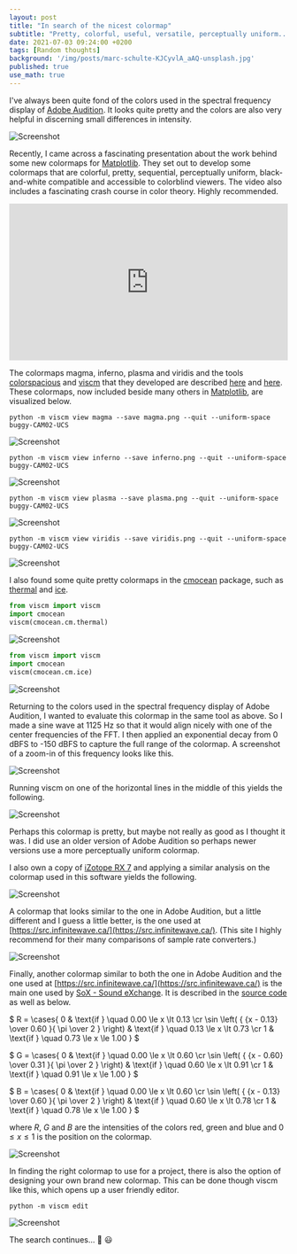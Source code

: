 ```yaml
---
layout: post
title: "In search of the nicest colormap"
subtitle: "Pretty, colorful, useful, versatile, perceptually uniform..."
date: 2021-07-03 09:24:00 +0200
tags: [Random thoughts]
background: '/img/posts/marc-schulte-KJCyvlA_aAQ-unsplash.jpg'
published: true
use_math: true
---
```


<!-- https://unsplash.com/photos/KJCyvlA_aAQ -->
<!-- https://unsplash.com/photos/mz471WAXhCU -->

I've always been quite fond of the colors used in the spectral frequency display of [Adobe Audition](https://www.adobe.com/se/products/audition.html). It looks quite pretty and the colors are also very helpful in discerning small differences in intensity. 

<img class="img-fluid" src="/img/posts/audition.jpg" alt="Screenshot">

Recently, I came across a fascinating presentation about the work behind some new colormaps for [Matplotlib](https://matplotlib.org/). They set out to develop some colormaps that are colorful, pretty, sequential, perceptually uniform, black-and-white compatible and accessible to colorblind viewers. The video also includes a fascinating crash course in color theory. Highly recommended.

<!-- https://www.w3schools.com/howto/howto_css_responsive_iframes.asp -->
<div style="position:relative;overflow:hidden;width:100%;padding-top:56.25%;">
<iframe style="position:absolute;top:0;left:0;bottom:0;right:0;width:100%;height:100%;" src="https://www.youtube.com/embed/xAoljeRJ3lU" title="YouTube video player" frameborder="0" allow="accelerometer; autoplay; clipboard-write; encrypted-media; gyroscope; picture-in-picture" allowfullscreen></iframe>
</div>

The colormaps magma, inferno, plasma and viridis and the tools [colorspacious](https://pypi.org/project/colorspacious/) and [viscm](https://pypi.org/project/viscm/) that they developed are described [here](https://bids.github.io/colormap/) and [here](https://github.com/bids/colormap). These colormaps, now included beside many others in [Matplotlib](https://matplotlib.org/stable/tutorials/colors/colormaps.html), are visualized below.

```
python -m viscm view magma --save magma.png --quit --uniform-space buggy-CAM02-UCS
```
<img class="img-fluid" src="/img/posts/magma.png" alt="Screenshot">

```
python -m viscm view inferno --save inferno.png --quit --uniform-space buggy-CAM02-UCS
```
<img class="img-fluid" src="/img/posts/inferno.png" alt="Screenshot">

```
python -m viscm view plasma --save plasma.png --quit --uniform-space buggy-CAM02-UCS
```
<img class="img-fluid" src="/img/posts/plasma.png" alt="Screenshot">

```
python -m viscm view viridis --save viridis.png --quit --uniform-space buggy-CAM02-UCS
```
<img class="img-fluid" src="/img/posts/viridis.png" alt="Screenshot">

I also found some quite pretty colormaps in the [cmocean](https://matplotlib.org/cmocean/) package, such as [thermal](https://matplotlib.org/cmocean/#thermal) and [ice](https://matplotlib.org/cmocean/#ice).

```python
from viscm import viscm
import cmocean
viscm(cmocean.cm.thermal)
```
<img class="img-fluid" src="/img/posts/thermal.png" alt="Screenshot">

```python
from viscm import viscm
import cmocean
viscm(cmocean.cm.ice)
```
<img class="img-fluid" src="/img/posts/ice.png" alt="Screenshot">

Returning to the colors used in the spectral frequency display of Adobe Audition, I wanted to evaluate this colormap in the same tool as above. So I made a sine wave at 1125 Hz so that it would align nicely with one of the center frequencies of the FFT. I then applied an exponential decay from 0 dBFS to -150 dBFS to capture the full range of the colormap. A screenshot of a zoom-in of this frequency looks like this.

<img class="img-fluid" src="/img/posts/audition-crop.jpg" alt="Screenshot">

Running viscm on one of the horizontal lines in the middle of this yields the following.

<img class="img-fluid" src="/img/posts/audition-viscm.png" alt="Screenshot">

Perhaps this colormap is pretty, but maybe not really as good as I thought it was. I did use an older version of Adobe Audition so perhaps newer versions use a more perceptually uniform colormap.

I also own a copy of [iZotope RX 7](https://www.izotope.com/en/products/rx.html) and applying a similar analysis on the colormap used in this software yields the following.

<img class="img-fluid" src="/img/posts/rx7-viscm.png" alt="Screenshot">

A colormap that looks similar to the one in Adobe Audition, but a little different and I guess a little better, is the one used at [https://src.infinitewave.ca/](https://src.infinitewave.ca/). (This site I highly recommend for their many comparisons of sample rate converters.)

<img class="img-fluid" src="/img/posts/src.infinitewave.ca.png" alt="Screenshot">

Finally, another colormap similar to both the one in Adobe Audition and the one used at [https://src.infinitewave.ca/](https://src.infinitewave.ca/) is the main one used by [SoX - Sound eXchange](http://sox.sourceforge.net/). It is described in the [source code](https://sourceforge.net/p/sox/code/ci/master/tree/src/spectrogram.c#l648) as well as below.

<!-- https://benlansdell.github.io/computing/mathjax/, but needed to swap single with double dollar signs in the header, as double double dollar signs did not work well. -->
<!-- https://www.onemathematicalcat.org/MathJaxDocumentation/TeXSyntax.htm -->
<!-- http://docs.mathjax.org/en/latest/index.html -->
<!-- https://math.meta.stackexchange.com/questions/5020/mathjax-basic-tutorial-and-quick-reference -->
$
R = 
\cases{
0  & \text{if } \quad 0.00 \le x \lt 0.13 \cr
\sin \left( { {x - 0.13} \over 0.60 }{ \pi \over 2 } \right)  & \text{if } \quad 0.13 \le x \lt 0.73 \cr
1 & \text{if } \quad 0.73 \le x \le 1.00
}
$

$
G = 
\cases{
0  & \text{if } \quad 0.00 \le x \lt 0.60 \cr
\sin \left( { {x - 0.60} \over 0.31 }{ \pi \over 2 } \right)  & \text{if } \quad 0.60 \le x \lt 0.91 \cr
1 & \text{if } \quad 0.91 \le x \le 1.00
}
$

$
B = 
\cases{
0  & \text{if } \quad 0.00 \le x \lt 0.60 \cr
\sin \left( { {x - 0.13} \over 0.60 }{ \pi \over 2 } \right)  & \text{if } \quad 0.60 \le x \lt 0.78 \cr
1 & \text{if } \quad 0.78 \le x \le 1.00
}
$

where $R$, $G$ and $B$ are the intensities of the colors red, green and blue and $0 \le x \le 1$ is the position on the colormap.

<img class="img-fluid" src="/img/posts/sox.png" alt="Screenshot">

In finding the right colormap to use for a project, there is also the option of designing your own brand new colormap. This can be done though viscm like this, which opens up a user friendly editor.
```
python -m viscm edit
```
<img class="img-fluid" src="/img/posts/viscm-editor.png" alt="Screenshot">

The search continues... :telescope: :smiley:
